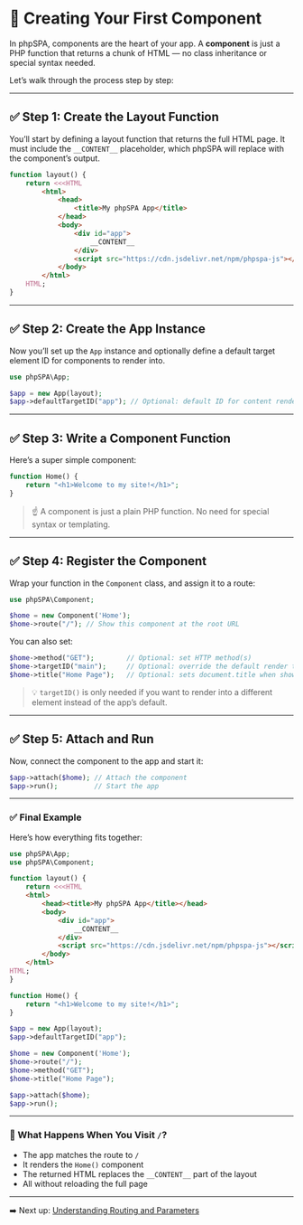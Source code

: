 # 🧩 Creating Your First Component

In phpSPA, components are the heart of your app. A **component** is just a PHP function that returns a chunk of HTML — no class inheritance or special syntax needed.

Let’s walk through the process step by step:

---

## ✅ Step 1: Create the Layout Function

You’ll start by defining a layout function that returns the full HTML page. It must include the `__CONTENT__` placeholder, which phpSPA will replace with the component’s output.

```php
function layout() {
    return <<<HTML
        <html>
            <head>
                <title>My phpSPA App</title>
            </head>
            <body>
                <div id="app">
                    __CONTENT__
                </div>
                <script src="https://cdn.jsdelivr.net/npm/phpspa-js"></script>
            </body>
        </html>
    HTML;
}
```

---

## ✅ Step 2: Create the App Instance

Now you’ll set up the `App` instance and optionally define a default target element ID for components to render into.

```php
use phpSPA\App;

$app = new App(layout);
$app->defaultTargetID("app"); // Optional: default ID for content rendering
```

---

## ✅ Step 3: Write a Component Function

Here’s a super simple component:

```php
function Home() {
    return "<h1>Welcome to my site!</h1>";
}
```

> ☝️ A component is just a plain PHP function. No need for special syntax or templating.

---

## ✅ Step 4: Register the Component

Wrap your function in the `Component` class, and assign it to a route:

```php
use phpSPA\Component;

$home = new Component('Home');
$home->route("/"); // Show this component at the root URL
```

You can also set:

```php
$home->method("GET");        // Optional: set HTTP method(s)
$home->targetID("main");     // Optional: override the default render target
$home->title("Home Page");   // Optional: sets document.title when shown
```

> 💡 `targetID()` is only needed if you want to render into a different element instead of the app’s default.

---

## ✅ Step 5: Attach and Run

Now, connect the component to the app and start it:

```php
$app->attach($home); // Attach the component
$app->run();         // Start the app
```

---

### ✅ Final Example

Here’s how everything fits together:

```php
use phpSPA\App;
use phpSPA\Component;

function layout() {
    return <<<HTML
    <html>
        <head><title>My phpSPA App</title></head>
        <body>
            <div id="app">
                __CONTENT__
            </div>
            <script src="https://cdn.jsdelivr.net/npm/phpspa-js"></script>
        </body>
    </html>
HTML;
}

function Home() {
    return "<h1>Welcome to my site!</h1>";
}

$app = new App(layout);
$app->defaultTargetID("app");

$home = new Component('Home');
$home->route("/");
$home->method("GET");
$home->title("Home Page");

$app->attach($home);
$app->run();
```

---

### 🔄 What Happens When You Visit `/`?

* The app matches the route to `/`
* It renders the `Home()` component
* The returned HTML replaces the `__CONTENT__` part of the layout
* All without reloading the full page

---

➡️ Next up: [Understanding Routing and Parameters](./4-routing-and-parameters.md)
